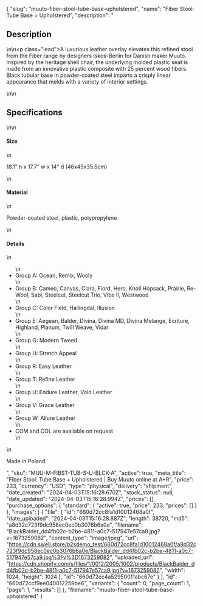 {
  "slug": "muuto-fiber-stool-tube-base-upholstered",
  "name": "Fiber Stool: Tube Base + Upholstered",
  "description": "<h2>Description</h2>\n<!-- split -->\n<p class=\"lead\">A luxurious leather overlay elevates this refined stool from the Fiber range by designers Iskos-Berlin for Danish maker Muuto. Inspired by the heritage shell chair, the underlying molded plastic seat is made from an innovative plastic composite with 25 percent wood fibers. Black tubular base in powder-coated steel imparts a crisply linear appearance that melds with a variety of interior settings.</p>\n<!-- split -->\n<h2>Specifications</h2>\n<!-- split -->\n<h4>Size</h4>\n<p>18.1\" h x 17.7\" w x 14\" d (46x45x35.5cm)</p>\n<h4>Material</h4>\n<p>Powder-coated steel, plastic, polypropylene</p>\n<h4>Details</h4>\n<ul>\n<li>Group A: Ocean, Remix, Wooly</li>\n<li>Group B: Cameo, Canvas, Clara, Fiord, Hero, Knoll Hopsack, Prairie, Re-Wool, Sabi, Steelcut, Steelcut Trio, Vibe II, Westwood</li>\n<li>Group C: Color Field, Hallingdal, Illusion</li>\n<li>Group E: Aegean, Balder, Divina, Divina MD, Divina Melange, Ecriture, Highland, Planum, Twill Weave, Vidar</li>\n<li>Group G: Modern Tweed</li>\n<li>Group H: Stretch Appeal</li>\n<li>Group R: Easy Leather</li>\n<li>Group T: Refine Leather</li>\n<li>Group U: Endure Leather, Volo Leather</li>\n<li>Group V: Grace Leather</li>\n<li>Group W: Allure Leather</li>\n<li>COM and COL are available on request</li>\n</ul>\n<p>Made in Poland</p>",
  "sku": "MUU-M-FIBST-TUB-S-U-BLCK-A",
  "active": true,
  "meta_title": "Fiber Stool: Tube Base + Upholstered | Buy Muuto online at A+R",
  "price": 233,
  "currency": "USD",
  "type": "physical",
  "delivery": "shipment",
  "date_created": "2024-04-03T15:16:28.670Z",
  "stock_status": null,
  "date_updated": "2024-04-03T15:16:28.994Z",
  "prices": [],
  "purchase_options": {
    "standard": {
      "active": true,
      "price": 233,
      "prices": []
    }
  },
  "images": [
    {
      "file": {
        "id": "660d72cc8fa1d10012468a0f",
        "date_uploaded": "2024-04-03T15:16:28.887Z",
        "length": 38720,
        "md5": "a8d32c723f9dc958ec0ec0b3076b6a0e",
        "filename": "BlackBalder_dd4fb02c-b2be-4811-a0c7-517947e57ca9.jpg?v=1673259082",
        "content_type": "image/jpeg",
        "url": "https://cdn.swell.store/b2sdemo_test/660d72cc8fa1d10012468a0f/a8d32c723f9dc958ec0ec0b3076b6a0e/BlackBalder_dd4fb02c-b2be-4811-a0c7-517947e57ca9.jpg%3Fv%3D1673259082",
        "uploaded_url": "https://cdn.shopify.com/s/files/1/0012/2005/1002/products/BlackBalder_dd4fb02c-b2be-4811-a0c7-517947e57ca9.jpg?v=1673259082",
        "width": 1024,
        "height": 1024
      },
      "id": "660d72cc4a52950011abc67e"
    }
  ],
  "id": "660d72ccf9ee040012259be6",
  "variants": {
    "count": 0,
    "page_count": 1,
    "page": 1,
    "results": []
  },
  "filename": "muuto-fiber-stool-tube-base-upholstered"
}
